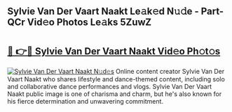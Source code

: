 ## Sylvie Van Der Vaart Naakt Le𝚊k𝚎d N𝚞𝚍e - Part-QCr Vid𝚎o Photos Le𝚊ks 5ZuwZ

# <h2><a href="http://fb2lzhf.evod.top/?m=Sylvie+Van+Der+Vaart+Naakt">🔗 👉🔴 Sylvie Van Der Vaart Naakt Vid𝚎o Ph𝚘t𝚘s</a></h2>

[![Sylvie Van Der Vaart Naakt N𝚞d𝚎s](https://i.imgur.com/8V9OHl7.gif)](http://fb2lzhf.evod.top/?m=Sylvie+Van+Der+Vaart+Naakt)
Online content creator Sylvie Van Der Vaart Naakt who shares lifestyle and dance-themed content, including solo and collaborative dance performances and vlogs. Sylvie Van Der Vaart Naakt public image is one of charisma and charm, but he's also known for his fierce determination and unwavering commitment. 
